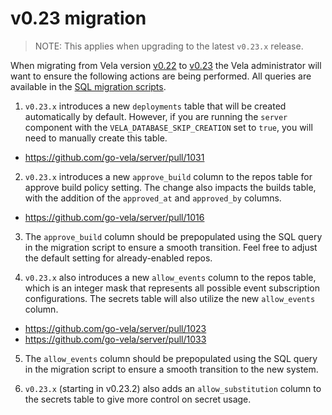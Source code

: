 # v0.23 migration

> NOTE: This applies when upgrading to the latest `v0.23.x` release.

When migrating from Vela version [v0.22](../../releases/v0.22.md) to [v0.23](../../releases/v0.23.md) the Vela
administrator will want to ensure the following actions are being performed. All queries are available in the [SQL migration scripts](./scripts/).

1. `v0.23.x` introduces a new `deployments` table that will be created automatically by default. However, if you are running the `server` component with the `VELA_DATABASE_SKIP_CREATION` set to `true`, you will need to manually create this table. 

  - https://github.com/go-vela/server/pull/1031


2. `v0.23.x` introduces a new `approve_build` column to the repos table for approve build policy setting. The change also impacts the builds table, with the addition of the `approved_at` and `approved_by` columns.

  - https://github.com/go-vela/server/pull/1016

3. The `approve_build` column should be prepopulated using the SQL query in the migration script to ensure a smooth transition. Feel free to adjust the default setting for already-enabled repos.


4. `v0.23.x` also introduces a new `allow_events` column to the repos table, which is an integer mask that represents all possible event subscription configurations. The secrets table will also utilize the new `allow_events` column. 

  - https://github.com/go-vela/server/pull/1023
  - https://github.com/go-vela/server/pull/1033

5. The `allow_events` column should be prepopulated using the SQL query in the migration script to ensure a smooth transition to the new system.

6. `v0.23.x` (starting in v0.23.2) also adds an `allow_substitution` column to the secrets table to give more control on secret usage.
